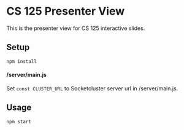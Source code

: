 # CS 125 Presenter View
This is the presenter view for CS 125 interactive slides.

## Setup
```
npm install
```

#### /server/main.js
Set `const CLUSTER_URL` to Socketcluster server url in /server/main.js.

## Usage
```
npm start
```
